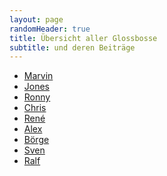 ```yaml
---
layout: page
randomHeader: true
title: Übersicht aller Glossbosse
subtitle: und deren Beiträge
---
```

<ul>
<li><a href="/glossbosse/marvin">Marvin</a></li>
<li><a href="/glossbosse/jones">Jones</a></li>
<li><a href="/glossbosse/ronny">Ronny</a></li>
<li><a href="/glossbosse/chris">Chris</a></li>
<li><a href="/glossbosse/rene">René</a></li>
<li><a href="/glossbosse/alex">Alex</a></li>
<li><a href="/glossbosse/boerge">Börge</a></li>
<li><a href="/glossbosse/sven">Sven</a></li>
<li><a href="/glossbosse/ralf">Ralf</a></li>
</ul>
